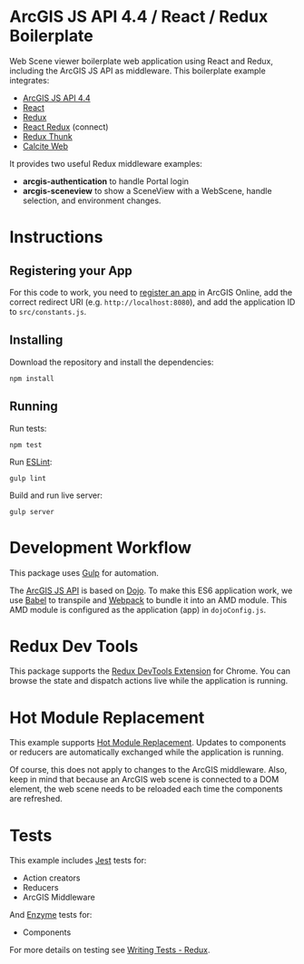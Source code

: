 # ArcGIS JS API 4.4 / React / Redux Boilerplate

Web Scene viewer boilerplate web application using React and Redux, including the ArcGIS JS API
as middleware. This boilerplate example integrates:

* [ArcGIS JS API 4.4](https://developers.arcgis.com/javascript/)
* [React](https://facebook.github.io/react/)
* [Redux](http://redux.js.org/)
* [React Redux](https://github.com/reactjs/react-redux) (connect)
* [Redux Thunk](https://github.com/gaearon/redux-thunk)
* [Calcite Web](http://esri.github.io/calcite-web/)

It provides two useful Redux middleware examples:

* **arcgis-authentication** to handle Portal login
* **arcgis-sceneview** to show a SceneView with a WebScene, handle selection, and environment changes.

# Instructions

## Registering your App

For this code to work, you need to
[register an app](http://doc.arcgis.com/en/marketplace/provider/register-app.htm) in ArcGIS Online,
add the correct redirect URI (e.g. `http://localhost:8080`), and add the application ID to
`src/constants.js`.

## Installing

Download the repository and install the dependencies:

`npm install`

## Running

Run tests:

`npm test`

Run [ESLint](http://eslint.org/):

`gulp lint`

Build and run live server:

`gulp server`

# Development Workflow

This package uses [Gulp](https://gulpjs.com/) for automation.

The [ArcGIS JS API](https://developers.arcgis.com/javascript/) is based on
[Dojo](https://dojotoolkit.org/). To make this ES6 application work, we use
[Babel](https://babeljs.io/) to transpile and [Webpack](https://webpack.github.io/) to bundle it
into an AMD module. This AMD module is configured as the application (app) in `dojoConfig.js`.

# Redux Dev Tools

This package supports the [Redux DevTools Extension](https://github.com/zalmoxisus/redux-devtools-extension)
for Chrome. You can browse the state and dispatch actions live while the application is running.

# Hot Module Replacement

This example supports [Hot Module Replacement](https://webpack.js.org/concepts/hot-module-replacement/).
Updates to components or reducers are automatically exchanged while the application is running.

Of course, this does not apply to changes to the ArcGIS middleware. Also, keep in mind that
because an ArcGIS web scene is connected to a DOM element, the web scene needs to be reloaded each
time the components are refreshed.

# Tests

This example includes [Jest](http://facebook.github.io/jest/) tests for:

* Action creators
* Reducers
* ArcGIS Middleware

And [Enzyme](http://airbnb.io/enzyme/index.html) tests for:

* Components

For more details on testing see
[Writing Tests - Redux](http://redux.js.org/docs/recipes/WritingTests.html).

